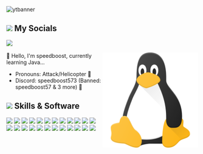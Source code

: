 ![ytbanner](https://github.com/user-attachments/assets/6fb0bcbc-edb8-4841-8b01-44663aaaf59b)

<h2><img src="https://media.giphy.com/media/2Wg89Ea84IMmkxMngo/giphy.gif" height="20"> My Socials</h2>
<p>
  <a href="https://twitter.com/speedboost57" target="_blank"><img height="28" src = "https://img.shields.io/badge/-Twitter-00acee?style=for-the-badge&logo=Twitter&logoColor=white"></a>
</p>

<img align ="right" src = "https://raw.githubusercontent.com/pratik-kale20/pratik-kale20/main/linux.png" width="250" height="250">

👋 Hello, I'm speedboost, currently learning Java...
- Pronouns: Attack/Helicopter 🚁
- Discord: speedboost573 (Banned: speedboost57 & 3 more) 💬
<h2><img src="https://media.giphy.com/media/VdoIFLsMIlwzfKD520/giphy.gif" height="20"> Skills & Software</h2>                                                                                                                       

<p>
<!-- Languages -->
<img src="https://img.shields.io/badge/-HTML5-E34F26?style=flat-square&logo=html5&logoColor=white" height="25"> 
<img src="https://img.shields.io/badge/-CSS3-1572B6?style=flat-square&logo=css3" height="25"> 
<img src="https://img.shields.io/badge/-Java-007396?style=flat-square&logo=openjdk&logoColor=white" height="25"> 

<!-- Databases -->
<img src="https://img.shields.io/badge/-MongoDB-47A248?style=flat-square&logo=mongodb&logoColor=white" height="25"> 
<img src="https://img.shields.io/badge/-MySQL-4479A1?style=flat-square&logo=mysql&logoColor=white" height="25"> 
<img src="https://img.shields.io/badge/-Redis-DC382D?style=flat-square&logo=redis&logoColor=white" height="25"> 
<img src="https://img.shields.io/badge/-SQLite-003B57?style=flat-square&logo=sqlite&logoColor=white" height="25"> 

<!-- Platforms & Services -->
<img src="https://img.shields.io/badge/-WordPress-21759B?style=flat-square&logo=wordpress&logoColor=white" height="25"> 
<img src="https://img.shields.io/badge/-Shopify-7AB55C?style=flat-square&logo=shopify&logoColor=white" height="25"> 
<img src="https://img.shields.io/badge/-Google%20Cloud-4285F4?style=flat-square&logo=google-cloud&logoColor=white" height="25"> 
<img src="https://img.shields.io/badge/-Cloudflare-F38020?style=flat-square&logo=cloudflare&logoColor=white" height="25"> 

<!-- Tools & Software -->
<img src="https://img.shields.io/badge/-Linux-black?style=flat-square&logo=Linux" height="25"> 
<img src="https://img.shields.io/badge/-Git-black?style=flat-square&logo=git" height="25"> 
<img src="https://img.shields.io/badge/-GitHub-181717?style=flat-square&logo=github" height="25"> 
<img src="https://img.shields.io/badge/-Jenkins-D24939?style=flat-square&logo=jenkins&logoColor=white" height="25"> 
<img src="https://img.shields.io/badge/-Trello-0079BF?style=flat-square&logo=trello&logoColor=white" height="25"> 
<img src="https://img.shields.io/badge/-Debian-A81D33?style=flat-square&logo=debian&logoColor=white" height="25"> 
<img src="https://img.shields.io/badge/-Ubuntu-E95420?style=flat-square&logo=ubuntu&logoColor=white" height="25"> 

<!-- Development & Design Tools -->
<img src="https://img.shields.io/badge/-IntelliJ%20IDEA-000000?style=flat-square&logo=intellij-idea&logoColor=white" height="25"> 
<img src="https://img.shields.io/badge/-Sublime%20Text-FF9800?style=flat-square&logo=sublime-text&logoColor=white" height="25"> 
<img src="https://img.shields.io/badge/-Notepad++-90E59A?style=flat-square&logo=notepad%2B%2B&logoColor=black" height="25"> 
<img src="https://img.shields.io/badge/-Adobe%20Photoshop-31A8FF?style=flat-square&logo=adobe-photoshop&logoColor=white" height="25"> 
<img src="https://img.shields.io/badge/-Canva-00C4CC?style=flat-square&logo=canva&logoColor=white" height="25"> 
<img src="https://img.shields.io/badge/-Unreal%20Engine-313131?style=flat-square&logo=unreal-engine&logoColor=white" height="25"> 
</p>
